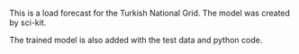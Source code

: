 This is a load forecast for the Turkish National Grid.
The model was created by sci-kit.

The trained model is also added with the test data and python code.

